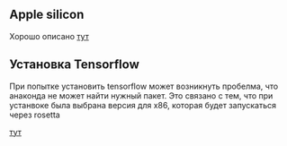 Apple silicon
--------------------------------

Хорошо описано [тут](https://jamescalam.medium.com/hugging-face-and-sentence-transformers-on-m1-macs-4b12e40c21ce) 

Установка Tensorflow
--------------------

При попытке установить tensorflow может возникнуть пробелма, что анаконда не может найти нужный пакет. Это связано с тем, что
при устанвоке была выбрана версия для х86, которая будет запускаться через rosetta

[тут](https://stackoverflow.com/questions/70562033/tensorflow-deps-packagesnotfounderror)
